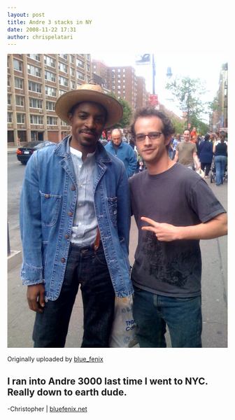 ```yaml
---
layout: post
title: Andre 3 stacks in NY
date: 2008-11-22 17:31
author: chrispelatari
---
```

![Andre 3 stacks in NY](../assets/images/andre_3000.jpg)

Originally uploaded by [blue_fenix](http://www.flickr.com/people/blue_fenix/)  

I ran into Andre 3000 last time I went to NYC. Really down to earth dude.
--
-Christopher | <a href="http://bluefenix.net">bluefenix.net</a>
